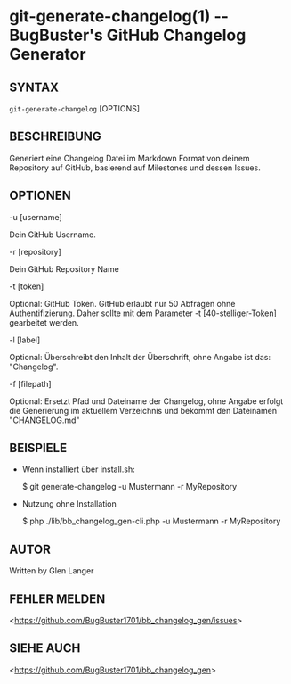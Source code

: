 git-generate-changelog(1) -- BugBuster's GitHub Changelog Generator
===================================================================

## SYNTAX

`git-generate-changelog` [OPTIONS]

## BESCHREIBUNG

Generiert eine Changelog Datei im Markdown Format von deinem Repository auf GitHub, basierend auf Milestones und dessen Issues.

## OPTIONEN

-u [username]

Dein GitHub Username.

-r [repository]

Dein GitHub Repository Name

-t [token]

Optional: GitHub Token. GitHub erlaubt nur 50 Abfragen ohne Authentifizierung. Daher sollte mit dem Parameter -t [40-stelliger-Token] gearbeitet werden.

-l [label]

Optional: Überschreibt den Inhalt der Überschrift, ohne Angabe ist das: "Changelog".

-f [filepath]

Optional: Ersetzt Pfad und Dateiname der Changelog, ohne Angabe erfolgt die Generierung im aktuellem Verzeichnis und bekommt den Dateinamen "CHANGELOG.md"

## BEISPIELE

* Wenn installiert über install.sh:

  $ git generate-changelog -u Mustermann -r MyRepository

* Nutzung ohne Installation

  $ php ./lib/bb_changelog_gen-cli.php  -u Mustermann -r MyRepository

## AUTOR
 Written by Glen Langer

## FEHLER MELDEN
&lt;<https://github.com/BugBuster1701/bb_changelog_gen/issues>&gt;

## SIEHE AUCH
&lt;<https://github.com/BugBuster1701/bb_changelog_gen>&gt;
